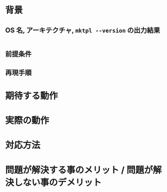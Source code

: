 # 背景

## OS 名, アーキテクチャ, ```mktpl --version``` の出力結果

```

```

## 前提条件

## 再現手順

# 期待する動作

# 実際の動作

# 対応方法

# 問題が解決する事のメリット / 問題が解決しない事のデメリット

